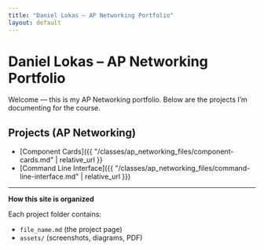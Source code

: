 ```yaml
---
title: "Daniel Lokas – AP Networking Portfolio"
layout: default
---
```


# Daniel Lokas – AP Networking Portfolio

Welcome — this is my AP Networking portfolio. Below are the projects I’m documenting for the course.

## Projects (AP Networking)
- [Component Cards]({{ "/classes/ap_networking_files/component-cards.md" | relative_url }}
- [Command Line Interface]({{ "/classes/ap_networking_files/command-line-interface.md" | relative_url }})



---

**How this site is organized**

Each project folder contains:
- `file_name.md` (the project page)
- `assets/` (screenshots, diagrams, PDF)

